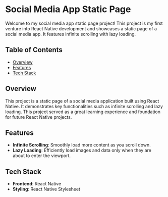 # Social Media App Static Page

Welcome to my social media app static page project! This project is my first venture into React Native development and showcases a static page of a social media app. It features infinite scrolling with lazy loading.

## Table of Contents

- [Overview](#overview)
- [Features](#features)
- [Tech Stack](#tech-stack)

## Overview

This project is a static page of a social media application built using React Native. It demonstrates key functionalities such as infinite scrolling and lazy loading. This project served as a great learning experience and foundation for future React Native projects.

## Features

- **Infinite Scrolling**: Smoothly load more content as you scroll down.
- **Lazy Loading**: Efficiently load images and data only when they are about to enter the viewport.

## Tech Stack

- **Frontend**: React Native
- **Styling**: React Native Stylesheet
